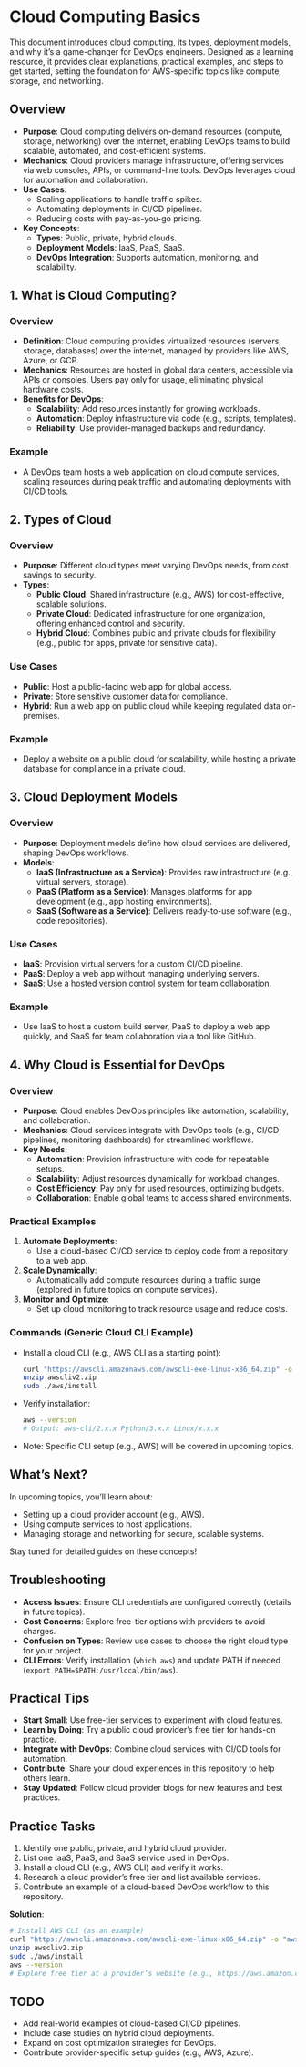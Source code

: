 # Cloud Computing Basics

This document introduces cloud computing, its types, deployment models, and why it’s a game-changer for DevOps engineers. Designed as a learning resource, it provides clear explanations, practical examples, and steps to get started, setting the foundation for AWS-specific topics like compute, storage, and networking.

## Overview
- **Purpose**: Cloud computing delivers on-demand resources (compute, storage, networking) over the internet, enabling DevOps teams to build scalable, automated, and cost-efficient systems.
- **Mechanics**: Cloud providers manage infrastructure, offering services via web consoles, APIs, or command-line tools. DevOps leverages cloud for automation and collaboration.
- **Use Cases**:
  - Scaling applications to handle traffic spikes.
  - Automating deployments in CI/CD pipelines.
  - Reducing costs with pay-as-you-go pricing.
- **Key Concepts**:
  - **Types**: Public, private, hybrid clouds.
  - **Deployment Models**: IaaS, PaaS, SaaS.
  - **DevOps Integration**: Supports automation, monitoring, and scalability.

## 1. What is Cloud Computing?
### Overview
- **Definition**: Cloud computing provides virtualized resources (servers, storage, databases) over the internet, managed by providers like AWS, Azure, or GCP.
- **Mechanics**: Resources are hosted in global data centers, accessible via APIs or consoles. Users pay only for usage, eliminating physical hardware costs.
- **Benefits for DevOps**:
  - **Scalability**: Add resources instantly for growing workloads.
  - **Automation**: Deploy infrastructure via code (e.g., scripts, templates).
  - **Reliability**: Use provider-managed backups and redundancy.

### Example
- A DevOps team hosts a web application on cloud compute services, scaling resources during peak traffic and automating deployments with CI/CD tools.

## 2. Types of Cloud
### Overview
- **Purpose**: Different cloud types meet varying DevOps needs, from cost savings to security.
- **Types**:
  - **Public Cloud**: Shared infrastructure (e.g., AWS) for cost-effective, scalable solutions.
  - **Private Cloud**: Dedicated infrastructure for one organization, offering enhanced control and security.
  - **Hybrid Cloud**: Combines public and private clouds for flexibility (e.g., public for apps, private for sensitive data).

### Use Cases
- **Public**: Host a public-facing web app for global access.
- **Private**: Store sensitive customer data for compliance.
- **Hybrid**: Run a web app on public cloud while keeping regulated data on-premises.

### Example
- Deploy a website on a public cloud for scalability, while hosting a private database for compliance in a private cloud.

## 3. Cloud Deployment Models
### Overview
- **Purpose**: Deployment models define how cloud services are delivered, shaping DevOps workflows.
- **Models**:
  - **IaaS (Infrastructure as a Service)**: Provides raw infrastructure (e.g., virtual servers, storage).
  - **PaaS (Platform as a Service)**: Manages platforms for app development (e.g., app hosting environments).
  - **SaaS (Software as a Service)**: Delivers ready-to-use software (e.g., code repositories).

### Use Cases
- **IaaS**: Provision virtual servers for a custom CI/CD pipeline.
- **PaaS**: Deploy a web app without managing underlying servers.
- **SaaS**: Use a hosted version control system for team collaboration.

### Example
- Use IaaS to host a custom build server, PaaS to deploy a web app quickly, and SaaS for team collaboration via a tool like GitHub.

## 4. Why Cloud is Essential for DevOps
### Overview
- **Purpose**: Cloud enables DevOps principles like automation, scalability, and collaboration.
- **Mechanics**: Cloud services integrate with DevOps tools (e.g., CI/CD pipelines, monitoring dashboards) for streamlined workflows.
- **Key Needs**:
  - **Automation**: Provision infrastructure with code for repeatable setups.
  - **Scalability**: Adjust resources dynamically for workload changes.
  - **Cost Efficiency**: Pay only for used resources, optimizing budgets.
  - **Collaboration**: Enable global teams to access shared environments.

### Practical Examples
1. **Automate Deployments**:
   - Use a cloud-based CI/CD service to deploy code from a repository to a web app.
2. **Scale Dynamically**:
   - Automatically add compute resources during a traffic surge (explored in future topics on compute services).
3. **Monitor and Optimize**:
   - Set up cloud monitoring to track resource usage and reduce costs.

### Commands (Generic Cloud CLI Example)
- Install a cloud CLI (e.g., AWS CLI as a starting point):
  ```bash
  curl "https://awscli.amazonaws.com/awscli-exe-linux-x86_64.zip" -o "awscliv2.zip"
  unzip awscliv2.zip
  sudo ./aws/install
  ```
- Verify installation:
  ```bash
  aws --version
  # Output: aws-cli/2.x.x Python/3.x.x Linux/x.x.x
  ```
- Note: Specific CLI setup (e.g., AWS) will be covered in upcoming topics.

## What’s Next?
In upcoming topics, you’ll learn about:
- Setting up a cloud provider account (e.g., AWS).
- Using compute services to host applications.
- Managing storage and networking for secure, scalable systems.

Stay tuned for detailed guides on these concepts!

## Troubleshooting
- **Access Issues**: Ensure CLI credentials are configured correctly (details in future topics).
- **Cost Concerns**: Explore free-tier options with providers to avoid charges.
- **Confusion on Types**: Review use cases to choose the right cloud type for your project.
- **CLI Errors**: Verify installation (`which aws`) and update PATH if needed (`export PATH=$PATH:/usr/local/bin/aws`).

## Practical Tips
- **Start Small**: Use free-tier services to experiment with cloud features.
- **Learn by Doing**: Try a public cloud provider’s free tier for hands-on practice.
- **Integrate with DevOps**: Combine cloud services with CI/CD tools for automation.
- **Contribute**: Share your cloud experiences in this repository to help others learn.
- **Stay Updated**: Follow cloud provider blogs for new features and best practices.

## Practice Tasks
1. Identify one public, private, and hybrid cloud provider.
2. List one IaaS, PaaS, and SaaS service used in DevOps.
3. Install a cloud CLI (e.g., AWS CLI) and verify it works.
4. Research a cloud provider’s free tier and list available services.
5. Contribute an example of a cloud-based DevOps workflow to this repository.

**Solution**:
```bash
# Install AWS CLI (as an example)
curl "https://awscli.amazonaws.com/awscli-exe-linux-x86_64.zip" -o "awscliv2.zip"
unzip awscliv2.zip
sudo ./aws/install
aws --version
# Explore free tier at a provider’s website (e.g., https://aws.amazon.com/free)
```

## TODO
- Add real-world examples of cloud-based CI/CD pipelines.
- Include case studies on hybrid cloud deployments.
- Expand on cost optimization strategies for DevOps.
- Contribute provider-specific setup guides (e.g., AWS, Azure).